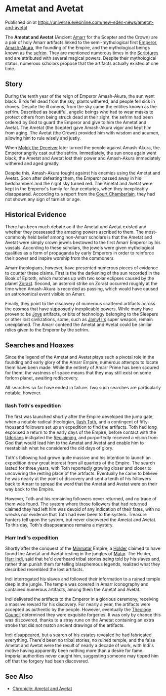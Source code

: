 # Ametat and Avetat
Published on  at https://universe.eveonline.com/new-eden-news/ametat-and-avetat

The **Ametat and Avetat** (Ancient [Amarr](6BPFRy27fN4LnYlIyzvEwo) for the Scepter and the Crown) are a pair of holy Amarr artifacts linked to the
semi-mythological first [Emperor](3Akx6UWUOJM90aQeaPgDtJ),
[Amash-Akura](4tm7IOIn0xaGeNFQcRl0Lc), the founding of the Empire, and
the mythological beings known as the [sefrim](2Zrqfwd6S0boZhGwbPzSnq). They
are mentioned numerous times in the [Scriptures](tWsGYkfVxuvQDdt57cCUp)
and are attributed with several magical powers. Despite their
mythological status, numerous scholars propose that the artifacts
actually existed at one time.

Story
---------

During the tenth year of the reign of Emperor Amash-Akura, the sun went
black. Birds fell dead from the sky, plants withered, and people fell
sick in droves. Despite the ill omens, from the sky came the entities
known as the sefrim. Described as beautiful, angelic beings who had to
wear masks to protect others from being struck dead at their sight, the
sefrim had been ordered by God to guard the Emperor and give to him the
Ametat and Avetat. The Ametat (the Scepter) gave Amash-Akura vigor and
kept him from aging. The Avetat (the Crown) provided him with wisdom and
acumen, allowing him to rule wisely and justly.

When [Molok the Deceiver](2RdbRSnuNB033jTKtf12fV) later turned
the people against Amash-Akura, the Emperor angrily cast out the sefrim.
Immediately, the sun once again went black, the Ametat and Avetat lost
their power and Amash-Akura immediately withered and aged greatly.

Despite this, Amash-Akura fought against his enemies using the Ametat
and Avetat. Soon after defeating them, the Emperor passed away in his
bedchambers and the night sky turned red. The Ametat and Avetat were
kept in the Emperor's family for four centuries, when they inexplicably
disappeared. According to a report from the [Court Chamberlain](4cstqCKrXLAu5XDiqztSe6), they had not shown any sign
of tarnish or age.

Historical Evidence
-----------------------

There has been much debate on if the Ametat and Avetat existed and
whether they possessed the amazing powers ascribed to them. The
most-commonly held belief among non-Amarr scholars is that the Ametat
and Avetat were simply crown jewels bestowed to the first Amarr Emperor
by his vassals. According to these scholars, the jewels were given
mythological qualities as a form of propaganda by early Emperors in
order to reinforce their power and inspire worship from the commoners.

Amarr theologians, however, have presented numerous pieces of evidence
to counter these claims. First is the the darkening of the sun recorded
in the Book of Epitoth, which matches up with two solar eclipses caused
by the planet [Zorast](1PoS7ZiZUXSHjf81r7jkmq). Second, an asteroid strike on
Zorast occurred roughly at the time when Amash-Akura is recorded as
passing, which would have caused an astronomical event visible on Amarr.

Finally, they point to the discovery of numerous scattered artifacts
across the cosmos that have supposedly inexplicable powers. While many
have proven to be [Jove](6xoRWydZHCG4nplVmqXV9G) artifacts, or bits of
technology belonging to the Sleepers or other lost civilizations, some,
such as [Jamyl I's](6jGpYH3ai8pLLJboHVuA3L) super weapon, remain
unexplained. The Amarr contend the Ametat and Avetat could be similar
relics given to the Emperor by the sefrim.

Searches and Hoaxes
-------------------

Since the legend of the Ametat and Avetat plays such a pivotal role in
the founding and early glory of the Amarr Empire, numerous attempts to
locate them have been made. While the entirety of Amarr Prime has been
scoured for them, the vastness of space means that they may still exist
on some forlorn planet, awaiting rediscovery.

All searches so far have ended in failure. Two such searches are
particularly notable, however.

### Ilash Toth's expedition

The first was launched shortly after the Empire developed the jump gate,
when a notable radical theologian, [Ilash Toth](EjtSjC49javQdA6h7gXyR),
and a contingent of fifty-thousand followers set up an expedition to
find the artifacts. Toth had long espoused a return to the early days of
the Empire, before contact with the [Udorians](723tMHRDvyldo15RMLMuqh)
instigated the [Reclaiming](70QLNGRwCwHUgmcjTmuhsA), and purportedly
received a vision from God that would lead him to the Ametat and Avetat
and enable him to reestablish what he considered the old days of glory.

Toth's following had grown quite massive and his intention to launch an
expedition drew great interest from all quarters of the Empire. The
search lasted for three years, with Toth reportedly growing closer and
closer to uncovering the resting place of the artifacts. Eventually he
came to believe he was nearly at the point of discovery and sent a tenth
of his followers back to Amarr to spread the word that the Ametat and
Avetat were on their way back to the Empire.

However, Toth and his remaining followers never returned, and no trace
of them was found. The system where those followers that had returned
claimed they had left him was devoid of any indication of their fates,
with no wrecks nor evidence that Toth had ever been to the system.
Treasure hunters fell upon the system, but never discovered the Ametat
and Avetat. To this day, Toth's disappearance remains a mystery.

### Harr Indi's expedition

Shortly after the conquest of the [Minmatar](1rpu7pfwTPVznAczjw2pOp)
Empire, a [Holder](dO9vxs4a40LrzJyoq2L8v) claimed to have found the Ametat
and Avetat resting in the jungles of [Matar](5gheCRHTWLbi5jzbo5vvT6). The
Holder, [Harr Indi](5LmhGucAuERwcspjHN8W52), said that he'd overheard
tribal stories being told by his slaves and, rather than punish them for
telling blasphemous legends, realized what they described resembled the
lost artifacts.

Indi interrogated his slaves and followed their information to a ruined
temple deep in the jungle. The temple was covered in Amarr iconography
and contained numerous artifacts, among them the Ametat and Avetat.

Indi delivered the artifacts to the Emperor in a glorious ceremony,
receiving a massive reward for his discovery. For nearly a year, the
artifacts were accepted as authentic by the people. However, eventually
the [Theology Council](38uUjWk3RiR80FqDwjmQWk) determined they were
exquisite forgeries. It was only by chance this was discovered, thanks
to a stray rune on the Ametat containing an extra stroke that did not
match ancient drawings of the artifacts.

Indi disappeared, but a search of his estates revealed he had fabricated
everything. There'd been no tribal stories, no ruined temple, and the
false Ametat and Avetat were the result of nearly a decade of work, with
Indi's motive having apparently been nothing more than a desire for
fame. Imperial authorities never caught him, suggesting someone may
tipped him off that the forgery had been discovered.

See Also
--------
-   [Chronicle: Ametat and Avetat](hbaFwyuyKjmTyePDbDEqN)
